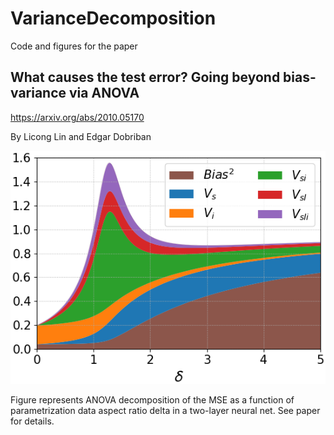 # VarianceDecomposition

Code and figures for the paper 

## What causes the test error? Going beyond bias-variance via ANOVA

https://arxiv.org/abs/2010.05170

By Licong Lin and Edgar Dobriban


![image](https://github.com/licong-lin/VarianceDecomposition/blob/master/Figures/fig_1,2,3,4/filled_figure.png)

Figure represents ANOVA decomposition of the MSE as a function of parametrization data aspect ratio delta in a two-layer neural net. 
See paper for details.
